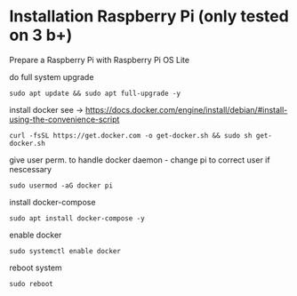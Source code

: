 # Installation Raspberry Pi (only tested on 3 b+)

Prepare a Raspberry Pi with Raspberry Pi OS Lite

do full system upgrade
```
sudo apt update && sudo apt full-upgrade -y
```

install docker see -> https://docs.docker.com/engine/install/debian/#install-using-the-convenience-script
```
curl -fsSL https://get.docker.com -o get-docker.sh && sudo sh get-docker.sh
```

give user perm. to handle docker daemon - change pi to correct user if nescessary
```
sudo usermod -aG docker pi
```

install docker-compose
```
sudo apt install docker-compose -y
```

enable docker
```
sudo systemctl enable docker
```
reboot system
```
sudo reboot
```
